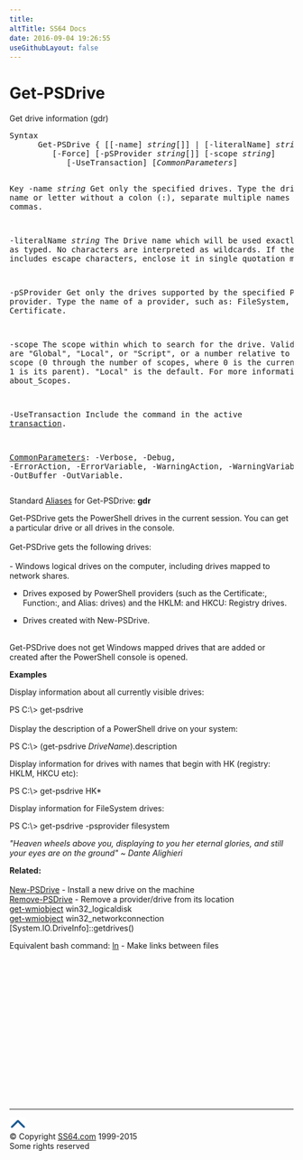 ```yaml
---
title:
altTitle: SS64 Docs
date: 2016-09-04 19:26:55
useGithubLayout: false
---
```

<!-- #BeginLibraryItem "/Library/head_ps.lbi" --><!-- #EndLibraryItem --><h1>Get-PSDrive</h1> 
<p>Get drive information (<span class="code">gdr</span>)</p>
<pre>Syntax
      Get-PSDrive { [[-name] <i>string</i>[]] | [-literalName] <i>string</i>[]  }<br>         [-Force] [-pSProvider <i>string</i>[]] [-scope <i>string</i>]
            [-UseTransaction] [<i>CommonParameters</i>]

Key
   -name <i>string</i>
       Get only the specified drives.
       Type the drive name or letter without a colon (:),
       separate multiple names with commas.

   -literalName <i>string</i>
       The Drive name which will be used exactly as typed.
       No characters are interpreted as wildcards. If the name includes escape
       characters, enclose it in single quotation marks.

   -pSProvider 
       Get only the drives supported by the specified PowerShell provider.
       Type the name of a provider, such as:
       FileSystem, Registry, or Certificate.
        
   -scope 
       The scope within which to search for the drive.
       Valid values are "Global", "Local", or "Script", or a number relative
       to the current scope (0 through the number of scopes, where 0 is the
       current scope and 1 is its parent).
       "Local" is the default. For more information, see about_Scopes.

   -UseTransaction
       Include the command in the active <a href="syntax-transactions.html">transaction</a>.

   <a href="common.html">CommonParameters</a>:
       -Verbose, -Debug, -ErrorAction, -ErrorVariable, -WarningAction, -WarningVariable,
       -OutBuffer -OutVariable.</pre>
<p>Standard <a href="get-alias.html">Aliases</a> for Get-PSDrive:<span class="code"> <b>gdr</b></span></p>
<p>Get-PSDrive  gets the  PowerShell drives in the current session. You can get a particular drive or all drives in the console.<br>
<br>
Get-PSDrive gets the following drives:<br>
<br>
- Windows logical drives on the computer, including drives mapped to network shares. <br>

- Drives exposed by  PowerShell providers (such as the Certificate:, Function:, and Alias: drives) and the HKLM: and HKCU: Registry drives. <br>

- Drives created with New-PSDrive.<br>
<br>
Get-PSDrive does not get Windows mapped drives that are added or created after the  PowerShell console is opened.</p>
<p><b>Examples</b></p>
<p>Display information about all currently visible drives:</p>
<p><span class="code">PS C:\&gt; get-psdrive</span><br>
  <br>
  Display the description of a  PowerShell drive on your system:</p>
<p><span class="code">PS C:\&gt; (get-psdrive <i>DriveName</i>).description</span></p>
<p>Display information for drives with names that begin with HK (registry: HKLM,  HKCU etc):</p>
<p class="code">PS C:\&gt; get-psdrive HK*</p>
<p>Display information for FileSystem drives:</p>
<p class="code">PS C:\&gt; get-psdrive -psprovider filesystem</p>
<p class="quote"><i>"Heaven wheels above you, displaying to you her
eternal glories, and still your eyes are on
the ground"
~ Dante Alighieri</i></p>
<p><b>Related:</b><br>
  <br>
  <a href="new-psdrive.html">New-PSDrive</a> - Install a new drive on the machine<br> 
<a href="remove-psdrive.html">Remove-PSDrive</a> - Remove a provider/drive from its location<br>
<a href="get-wmiobject.html">get-wmiobject</a> win32_logicaldisk<br>
<a href="get-wmiobject.html">get-wmiobject</a> win32_networkconnection<br>
[System.IO.DriveInfo]::getdrives()<br>

Equivalent bash command: <a href="../bash/ln.html">ln</a> - Make links between files</p><!-- #BeginLibraryItem "/Library/foot_ps.lbi" --><p>
<!-- PowerShell300 -->
<ins class="adsbygoogle" style="display:inline-block;width:300px;height:250px" data-ad-client="ca-pub-6140977852749469" data-ad-slot="6253539900"></ins>
<script>
(adsbygoogle = window.adsbygoogle || []).push({});
</script></p>
<hr>
<div id="bl" class="footer"><a href="get-psdrive.html#"><img src="../images/top.png" width="30" height="22" alt="Back to the Top"></a></div>
<div id="br" class="footer, tagline">© Copyright <a href="http://ss64.com/">SS64.com</a> 1999-2015<br>
Some rights reserved</div><!-- #EndLibraryItem -->

